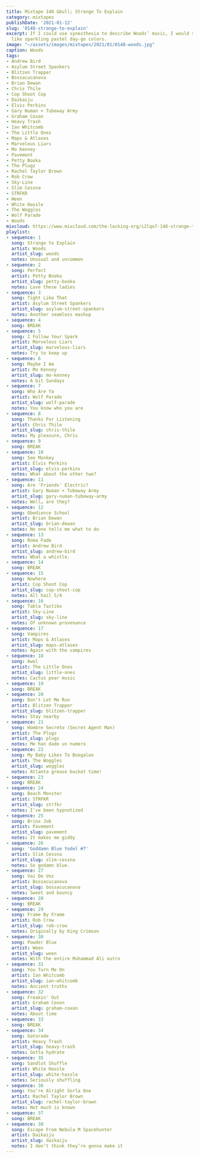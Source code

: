 ```yaml
---
title: Mixtape 148 &bull; Strange To Explain
category: mixtapes
publishDate: '2021-01-12'
slug: '0148-strange-to-explain'
excerpt: If I could use synesthesia to describe Woods’ music, I would say it sounds
  like sparkling pastel day-go colors.
image: "~/assets/images/mixtapes/2021/01/0148-woods.jpg"
caption: Woods
tags:
- Andrew Bird
- Asylum Street Spankers
- Blitzen Trapper
- Bossacucanova
- Brian Dewan
- Chris Thile
- Cop Shoot Cop
- Daikaiju
- Elvis Perkins
- Gary Numan + Tubeway Army
- Graham Coxon
- Heavy Trash
- Ian Whitcomb
- The Little Ones
- Maps & Atlases
- Marvelous Liars
- Mo Kenney
- Pavement
- Petty Booka
- The Plugz
- Rachel Taylor Brown
- Rob Crow
- Sky-Line
- Slim Cessna
- STRFKR
- Ween
- White Hassle
- The Woggles
- Wolf Parade
- Woods
mixcloud: https://www.mixcloud.com/the-lacking-org/i2lqo7-148-strange-to-explain/
playlist:
- sequence: 1
  song: Strange to Explain
  artist: Woods
  artist_slug: woods
  notes: Unusual and uncommon
- sequence: 2
  song: Perfect
  artist: Petty Booka
  artist_slug: petty-booka
  notes: Love these ladies
- sequence: 3
  song: Tight Like That
  artist: Asylum Street Spankers
  artist_slug: asylum-street-spankers
  notes: Another seamless mashup
- sequence: 4
  song: BREAK
- sequence: 5
  song: I Follow Your Spark
  artist: Marvelous Liars
  artist_slug: marvelous-liars
  notes: Try to keep up
- sequence: 6
  song: Maybe I Am
  artist: Mo Kenney
  artist_slug: mo-kenney
  notes: A bit Sundays
- sequence: 7
  song: Who Are Ya
  artist: Wolf Parade
  artist_slug: wolf-parade
  notes: You know who you are
- sequence: 8
  song: Thanks For Listening
  artist: Chris Thile
  artist_slug: chris-thile
  notes: My pleasure, Chris
- sequence: 9
  song: BREAK
- sequence: 10
  song: See Monkey
  artist: Elvis Perkins
  artist_slug: elvis-perkins
  notes: What about the other two?
- sequence: 11
  song: Are 'Friends' Electric?
  artist: Gary Numan + Tubeway Army
  artist_slug: gary-numan-tubeway-army
  notes: Well… are they?
- sequence: 12
  song: Obedience School
  artist: Brian Dewan
  artist_slug: brian-dewan
  notes: No one tells me what to do
- sequence: 13
  song: Roma Fade
  artist: Andrew Bird
  artist_slug: andrew-bird
  notes: What a whistle.
- sequence: 14
  song: BREAK
- sequence: 15
  song: Nowhere
  artist: Cop Shoot Cop
  artist_slug: cop-shoot-cop
  notes: All hail 5/4
- sequence: 16
  song: Tabla Tastiko
  artist: Sky-Line
  artist_slug: sky-line
  notes: Of unknown provenance
- sequence: 17
  song: Vampires
  artist: Maps & Atlases
  artist_slug: maps-atlases
  notes: Again with the vampires
- sequence: 18
  song: Awol
  artist: The Little Ones
  artist_slug: little-ones
  notes: Cactus pear music
- sequence: 19
  song: BREAK
- sequence: 20
  song: Don't Let Me Run
  artist: Blitzen Trapper
  artist_slug: blitzen-trapper
  notes: Stay nearby
- sequence: 21
  song: Hombre Secreto (Secret Agent Man)
  artist: The Plugz
  artist_slug: plugz
  notes: Me han dado un numero
- sequence: 22
  song: My Baby Likes To Boogaloo
  artist: The Woggles
  artist_slug: woggles
  notes: Atlanta grease bucket time!
- sequence: 23
  song: BREAK
- sequence: 24
  song: Beach Monster
  artist: STRFKR
  artist_slug: strfkr
  notes: I've been hypnotized
- sequence: 25
  song: Brinx Job
  artist: Pavement
  artist_slug: pavement
  notes: It makes me giddy
- sequence: 26
  song: 'Goddamn Blue Yodel #7'
  artist: Slim Cessna
  artist_slug: slim-cessna
  notes: So godamn blue.
- sequence: 27
  song: Vai De Vez
  artist: Bossacucanova
  artist_slug: bossacucanova
  notes: Sweet and bouncy
- sequence: 28
  song: BREAK
- sequence: 29
  song: Frame By Frame
  artist: Rob Crow
  artist_slug: rob-crow
  notes: Originally by King Crimson
- sequence: 30
  song: Powder Blue
  artist: Ween
  artist_slug: ween
  notes: With the entire Muhammad Ali outro
- sequence: 31
  song: You Turn Me On
  artist: Ian Whitcomb
  artist_slug: ian-whitcomb
  notes: Ancient truths
- sequence: 32
  song: Freakin' Out
  artist: Graham Coxon
  artist_slug: graham-coxon
  notes: About time
- sequence: 33
  song: BREAK
- sequence: 34
  song: Gatorade
  artist: Heavy Trash
  artist_slug: heavy-trash
  notes: Gotta hydrate
- sequence: 35
  song: Sandlot Shuffle
  artist: White Hassle
  artist_slug: white-hassle
  notes: Seriously shuffling
- sequence: 36
  song: You're Alright Sorla One
  artist: Rachel Taylor Brown
  artist_slug: rachel-taylor-brown
  notes: Not much is known
- sequence: 37
  song: BREAK
- sequence: 38
  song: Escape From Nebula M Spacehunter
  artist: Daikaiju
  artist_slug: daikaiju
  notes: I don’t think they’re gonna make it
---
```


